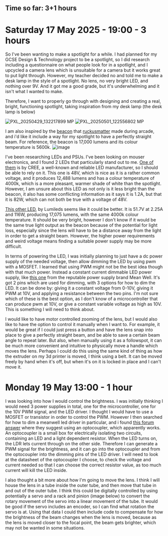 ## Time so far: 3+1 hours

# Saturday 17 May 2025 - 19:00 - 3 hours

So I've been wanting to make a spotlight for a while. I had planned for my GCSE Design & Technology project to be a spotlight, so I did research including a questionnaire on what people look for in a spotlight, and I upcycled a camera lens which is unsuitable for a camera but it works great to put light through. However, my teacher decided no and told me to make a desk lamp in the style of a spotlight. No lens, no very bright LED, and nothing over 9V. And it got me a good grade, but it's underwhelming and it isn't what I wanted to make.

Therefore, I want to properly go through with designing and creating a real, bright, functioning spotlight, taking inspiration from my desk lamp (the desk lamp is below)

![PXL_20250429_132217899 MP](https://github.com/user-attachments/assets/f220c4f3-c412-4063-a57d-dff0d6522912)
![PXL_20250501_122556802 MP](https://github.com/user-attachments/assets/2281e163-336d-49d5-bc21-3409a2349f29)

I am also inspired by the [beacon](https://hackclub.slack.com/archives/C0266FRGV/p1723503357605259) that [ruckusmatter](https://hackclub.slack.com/team/U06TZK6EKU6) made during arcade, and i'd like it include a way for my spotlight to have a perfectly straight beam. For reference, the beacon is 17,000 lumens and its colour temperature is 5600k.
![image](https://github.com/user-attachments/assets/d08b8b45-19fc-4a85-a123-553740619cb2)


I've been researching LEDs and PSUs. I've been looking on mouser electronics, and I found 2 LEDs that particularly stand out to me.
[One of them](https://www.mouser.co.uk/ProductDetail/Cree-LED/CMB3090-R050-000Q0H0A40G?qs=T%252BzbugeAwjgZC0QsY%2FU%2F9w%3D%3D) is by CREE, a well-known and reliable LED manufacturer, so I should be able to rely on it. This one is 48V, which is nice as it is a rather common voltage, and it produces 12,488 lumens and has a colour temperature of 4000k, which is a more pleasant, warmer shade of white than the spotlight. However, I am unsure about this LED as not only is it less bright than the beacon, it also has some conflicting information as it says  it is 1.2A, but that it is 82W, which can not both be true with a voltage of 48V.

[This other LED](https://www.mouser.co.uk/ProductDetail/Lumileds/L2C5-40801825G3200?qs=T3oQrply3y8Ak6%2FCD8N%252BaQ%3D%3D), by Lumileds seems like it could be better. It is 51.7V at 2.25A and 116W, producing 17,075 lumens, with the same 4000k colour temperature. It should be very bright, however I don't know if it would be the same true light output as the beacon because of the potential for light loss, especially since the lens will have to be a distance away from the light in order to get a straight beam. However, the higher power requirements and weird voltage means finding a suitable power supply may be more difficult.

In terms of powering the LED, I was initially planning to just have a dc power supply of the needed voltage, then allow dimming the LED by using pwm with a MOSFET. I learned that using PWM might not be the best idea though with that much power. Instead a constant current dimmable LED power supply, like [this one](https://www.mouser.co.uk/ProductDetail/MEAN-WELL/ELG-100-48B?qs=n51ddIYULBkC86Em3tr4DQ%3D%3D) from the reputable power supply brand Mean Well. It's got 2 pins which are used for dimming, with 3 options for how to dim the LED. It can be done by: giving it a constant voltage from 0-10V, giving it PWM at 10V, and applying a resistance between the two pins. I'm not sure which of these is the best option, as I don't know of a microcontroller that can produce pwm at 10V, or give a constant variable voltage as high as 10V. This is something I will need to think about.

I would like to have motor controlled zooming of the lens, but I would also like to have the option to control it manually when I want to. For example, it would be great if I could just press a button and have the lens snap into place to give a perfectly straight beam, and be able to save a certain beam angle to repeat later. But also, when manually using it as a followspot, it can be much more convenient and intuitive to physically move a handle which moves the lens. Perhaps I could do this using the same kind of thing as how the extruder on my 3d printer is moved, I think using a belt. It can be moved freely by hand when it's off, but when it's on it is locked in place and I can't move it.



# Monday 19 May 13:00 - 1 hour

I was looking into how I would control the brightness. I was initially thinking I would need 3 power supplies in total, one for the microcontroller, one for the 10V PWM signal, and the LED driver. I thought I would have to use a MOSFET or transistor in order to control the PWM. However I then searched for how to dim a meanwell led driver in particular, and i found [this forum answer](https://electronics.stackexchange.com/a/563669) where they suggest using an optocoupler, which apparently works. An optocoupler is a small box for electrically isolating two circuits, containing an LED and a light dependent resistor. When the LED turns on, the LDR lets current 
 through on the other side. Therefore I can generate a PWM signal for the brightness, and it can go into the optocoupler and from the optocoupler into the dimming pins of the LED driver. I will need to look at the datasheet of the optocoupler I choose, to check the voltage and current needed so that I can choose the correct resistor value, as too much current will kill the LED inside.

I also thought a bit more about how I'm going to move the lens. I think I will house the lens in a tube inside the outer tube, and then move that tube in and out of the outer tube. I think this could be digitally controlled by using potentially a servo and a rack and pinion (image below) to convert the rotary movement of the servo into a linear movement of the tube. It would be good if the servo includes an encoder, so I can find what rotation the servo is at. Using that data I could then include code to compensate for how the brightness of the beam changes when the lens is moved, because as the lens is moved closer to the focal point, the beam gets brighter, which may not be wanted in some situations.
